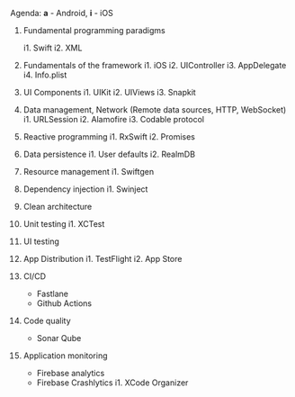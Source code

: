 Agenda: 
**a** - Android, **i** - iOS
1. Fundamental programming paradigms
   
    i1. Swift
    i2. XML
2. Fundamentals of the framework
   i1. iOS
   i2. UIController
   i3. AppDelegate
   i4. Info.plist
3. UI Components
   i1. UIKit
   i2. UIViews
   i3. Snapkit
4. Data management, Network (Remote data sources, HTTP, WebSocket)
   i1. URLSession
   i2. Alamofire
   i3. Codable protocol
5. Reactive programming
   i1. RxSwift
   i2. Promises
6. Data persistence
   i1. User defaults
   i2. RealmDB
7. Resource management
   i1. Swiftgen
8. Dependency injection
   i1. Swinject
9. Clean architecture
10. Unit testing
    i1. XCTest
11. UI testing
12. App Distribution
    i1. TestFlight
    i2. App Store
13. CI/CD
    * Fastlane
    * Github Actions
14. Code quality
    * Sonar Qube
15. Application monitoring
    * Firebase analytics
    * Firebase Crashlytics
    i1. XCode Organizer
